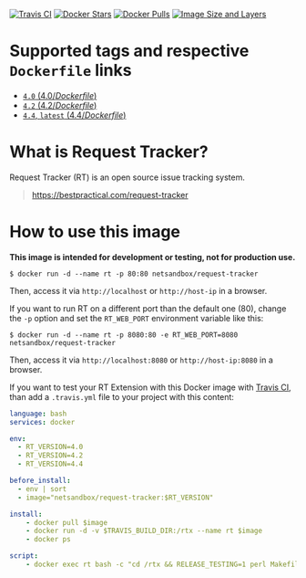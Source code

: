 [![Travis CI](https://img.shields.io/travis/cloos/docker-rt/master.svg)](https://travis-ci.org/cloos/docker-rt-base)
[![Docker Stars](https://img.shields.io/docker/stars/netsandbox/request-tracker.svg)](https://hub.docker.com/r/netsandbox/request-tracker/)
[![Docker Pulls](https://img.shields.io/docker/pulls/netsandbox/request-tracker.svg)](https://hub.docker.com/r/netsandbox/request-tracker/)
[![Image Size and Layers](https://images.microbadger.com/badges/image/netsandbox/request-tracker.svg)](https://microbadger.com/images/netsandbox/request-tracker "Get your own image badge on microbadger.com")
# Supported tags and respective `Dockerfile` links

-	[`4.0` (4.0/*Dockerfile*)](https://github.com/cloos/docker-rt/blob/master/4.0/Dockerfile)
-	[`4.2` (4.2/*Dockerfile*)](https://github.com/cloos/docker-rt/blob/master/4.2/Dockerfile)
-	[`4.4`, `latest` (4.4/*Dockerfile*)](https://github.com/cloos/docker-rt/blob/master/4.4/Dockerfile)

# What is Request Tracker?

Request Tracker (RT) is an open source issue tracking system.

> https://bestpractical.com/request-tracker

# How to use this image

**This image is intended for development or testing, not for production use.**

```shell
$ docker run -d --name rt -p 80:80 netsandbox/request-tracker
```

Then, access it via `http://localhost` or `http://host-ip` in a browser.

If you want to run RT on a different port than the default one (80), change the `-p` option and set the `RT_WEB_PORT` environment variable like this:

```shell
$ docker run -d --name rt -p 8080:80 -e RT_WEB_PORT=8080 netsandbox/request-tracker
```

Then, access it via `http://localhost:8080` or `http://host-ip:8080` in a browser.

If you want to test your RT Extension with this Docker image with
[Travis CI](https://travis-ci.org/), than add a `.travis.yml` file to your
project with this content:

```yaml
language: bash
services: docker

env:
  - RT_VERSION=4.0
  - RT_VERSION=4.2
  - RT_VERSION=4.4

before_install:
  - env | sort
  - image="netsandbox/request-tracker:$RT_VERSION"

install:
    - docker pull $image
    - docker run -d -v $TRAVIS_BUILD_DIR:/rtx --name rt $image
    - docker ps

script:
    - docker exec rt bash -c "cd /rtx && RELEASE_TESTING=1 perl Makefile.PL && make && make test"
```
